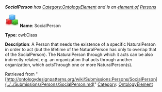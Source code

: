 ___SocialPerson__ has [Category:OntologyElement](../../Category/OntologyElement.md "Category:OntologyElement") and is an [element of](../../Property/ElementOf.md "Property:ElementOf") [Persons](../../Submissions/Persons.md "Submissions:Persons")_


  




[![Class](../../images/thumb/2/27/Class.gif/45px-Class.gif)](../../Image/Class.gif.md "Class")
__Name__: SocialPerson 


__Type:__ owl:Class 


__Description__: A Person that needs the existence of a specific NaturalPerson in order to act (but the lifetime of the NaturalPerson has only to overlap that of the SocialPerson). The NaturalPerson through which it acts can be also indirectly related, e.g. an organization that acts through another organization, which actsThrough one or more NaturalPerson(s). 





Retrieved from "[http://ontologydesignpatterns.org/wiki/Submissions:Persons/SocialPerson](../../Submissions/Persons/SocialPerson.md)"
 [Category](http://ontologydesignpatterns.org/wiki/Special:Categories "Special:Categories"): [OntologyElement](../../Category/OntologyElement.md "Category:OntologyElement")